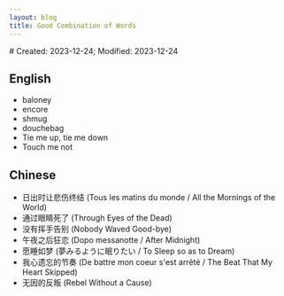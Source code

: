 ```yaml
---
layout: blog
title: Good Combination of Words
---
```

<span class="hidden-text"># Created: 2023-12-24; Modified: 2023-12-24</span>

## English

- baloney
- encore
- shmug
- douchebag
- Tie me up, tie me down
- Touch me not

## Chinese

- 日出时让悲伤终结 (Tous les matins du monde / All the Mornings of the World)
- 通过眼睛死了 (Through Eyes of the Dead)
- 没有挥手告别 (Nobody Waved Good-bye)
- 午夜之后狂恋 (Dopo messanotte / After Midnight)
- 愿睡如梦 (夢みるように眠りたい / To Sleep so as to Dream)
- 我心遗忘的节奏 (De battre mon coeur s'est arrêté / The Beat That My Heart Skipped)
- 无因的反叛 (Rebel Without a Cause)
